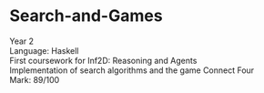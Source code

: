 # Search-and-Games
Year 2  
Language: Haskell  
First coursework for Inf2D: Reasoning and Agents  
Implementation of search algorithms and the game Connect Four  
Mark: 89/100
